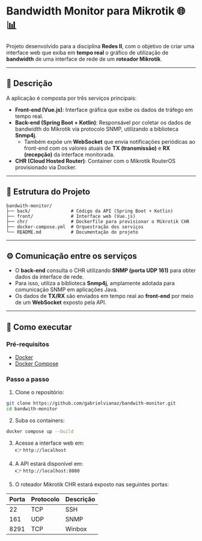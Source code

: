 # Bandwidth Monitor para Mikrotik 🌐📊

Projeto desenvolvido para a disciplina **Redes II**, com o objetivo de criar uma interface web que exiba em **tempo real** o gráfico de utilização de **bandwidth** de uma interface de rede de um **roteador Mikrotik**.

---

## 📌 Descrição

A aplicação é composta por três serviços principais:

- **Front-end (Vue.js)**: Interface gráfica que exibe os dados de tráfego em tempo real.
- **Back-end (Spring Boot + Kotlin)**: Responsável por coletar os dados de bandwidth do Mikrotik via protocolo SNMP, utilizando a biblioteca **Snmp4j**.
  - Também expõe um **WebSocket** que envia notificações periódicas ao front-end com os valores atuais de **TX (transmissão)** e **RX (recepção)** da interface monitorada.
- **CHR (Cloud Hosted Router)**: Container com o Mikrotik RouterOS provisionado via Docker.

---

## 🧱 Estrutura do Projeto

```
bandwith-monitor/
├── back/               # Código da API (Spring Boot + Kotlin)
├── front/              # Interface web (Vue.js)
├── chr/                # Dockerfile para provisionar o Mikrotik CHR
├── docker-compose.yml  # Orquestração dos serviços
└── README.md           # Documentação do projeto
```

---

## ⚙️ Comunicação entre os serviços

- O **back-end** consulta o CHR utilizando **SNMP (porta UDP 161)** para obter dados da interface de rede.
- Para isso, utiliza a biblioteca **Snmp4j**, amplamente adotada para comunicação SNMP em aplicações Java.
- Os dados de **TX/RX** são enviados em tempo real ao **front-end** por meio de um **WebSocket** exposto pela API.

---

## 🚀 Como executar

### Pré-requisitos

- [Docker](https://www.docker.com/)
- [Docker Compose](https://docs.docker.com/compose/)

### Passo a passo

1. Clone o repositório:
```bash
git clone https://github.com/gabrielvianaz/bandwith-monitor.git
cd bandwith-monitor
```

2. Suba os containers:
```bash
docker compose up --build
```

3. Acesse a interface web em:  
   👉 `http://localhost`

4. A API estará disponível em:  
   👉 `http://localhost:8080`

5. O roteador Mikrotik CHR estará exposto nas seguintes portas:

| Porta | Protocolo | Descrição                     |
|-------|-----------|-------------------------------|
| 22    | TCP       | SSH                           |
| 161   | UDP       | SNMP                          |
| 8291  | TCP       | Winbox                        |